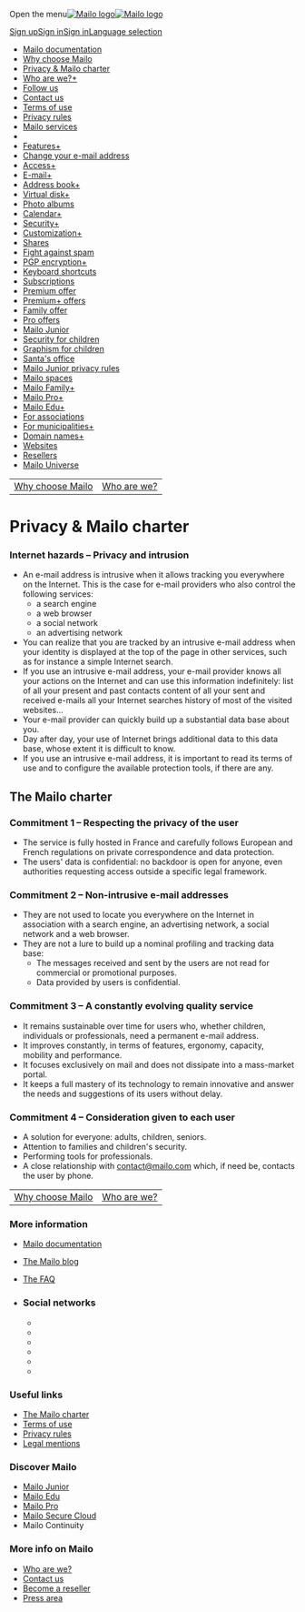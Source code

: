 Open the menu[![Mailo logo](https://images.mailo.com/img-20240624/mailo/common/mailo/logo_only_mailo.svg)![Mailo logo](https://images.mailo.com/img-20240624/mailo/common/mailo/logo_mailo_35.svg)](https://www.mailo.com/ "Mailo home page")

[Sign up](https://www.mailo.com/mailo/auth/signup.php)[Sign in](https://www.mailo.com/?language=en&page=id)[Sign in](https://www.mailo.com/?language=en&page=id "Sign in")[Language selection](javascript: "Language selection")

* [Mailo documentation](https://www.mailo.com/mailo/en/mailo.php)
* [Why choose Mailo](https://www.mailo.com/mailo/en/why-choose-mailo.php)
* [Privacy & Mailo charter](https://www.mailo.com/mailo/en/privacy-mailo-charter.php)
* [Who are we?+](https://www.mailo.com/mailo/en/who-are-we.php)
* [Follow us](https://www.mailo.com/mailo/en/follow-us.php)
* [Contact us](https://www.mailo.com/mailo/en/contact-us.php)
* [Terms of use](https://www.mailo.com/mailo/en/terms-of-use.php)
* [Privacy rules](https://www.mailo.com/mailo/en/privacy-rules.php)
* [Mailo services](https://www.mailo.com/mailo/en/mailo-services.php)
* [](https://www.mailo.com/mailo/en/.php)
* [Features+](https://www.mailo.com/mailo/en/features.php)
* [Change your e-mail address](https://www.mailo.com/mailo/en/change-your-e-mail-address.php)
* [Access+](https://www.mailo.com/mailo/en/access.php)
* [E-mail+](https://www.mailo.com/mailo/en/e-mail.php)
* [Address book+](https://www.mailo.com/mailo/en/address-book.php)
* [Virtual disk+](https://www.mailo.com/mailo/en/virtual-disk.php)
* [Photo albums](https://www.mailo.com/mailo/en/photo-albums.php)
* [Calendar+](https://www.mailo.com/mailo/en/calendar.php)
* [Security+](https://www.mailo.com/mailo/en/security.php)
* [Customization+](https://www.mailo.com/mailo/en/customization.php)
* [Shares](https://www.mailo.com/mailo/en/shares.php)
* [Fight against spam](https://www.mailo.com/mailo/en/fight-against-spam.php)
* [PGP encryption+](https://www.mailo.com/mailo/en/pgp-encryption.php)
* [Keyboard shortcuts](https://www.mailo.com/mailo/en/keyboard-shortcuts.php)
* [Subscriptions](https://www.mailo.com/mailo/en/subscriptions.php)
* [Premium offer](https://www.mailo.com/mailo/en/premium-offer.php)
* [Premium+ offers](https://www.mailo.com/mailo/en/premium%2B-offers.php)
* [Family offer](https://www.mailo.com/mailo/en/family-offer.php)
* [Pro offers](https://www.mailo.com/mailo/en/pro-offers.php)
* [Mailo Junior](https://www.mailo.com/mailo/en/mailo-junior.php)
* [Security for children](https://www.mailo.com/mailo/en/security-for-children.php)
* [Graphism for children](https://www.mailo.com/mailo/en/graphism-for-children.php)
* [Santa's office](https://www.mailo.com/mailo/en/santa-s-office.php)
* [Mailo Junior privacy rules](https://www.mailo.com/mailo/en/mailo-junior-privacy-rules.php)
* [Mailo spaces](https://www.mailo.com/mailo/en/mailo-spaces.php)
* [Mailo Family+](https://www.mailo.com/mailo/en/mailo-family.php)
* [Mailo Pro+](https://www.mailo.com/mailo/en/mailo-pro.php)
* [Mailo Edu+](https://www.mailo.com/mailo/en/mailo-edu.php)
* [For associations](https://www.mailo.com/mailo/en/for-associations.php)
* [For municipalities+](https://www.mailo.com/mailo/en/for-municipalities.php)
* [Domain names+](https://www.mailo.com/mailo/en/domain-names.php)
* [Websites](https://www.mailo.com/mailo/en/websites.php)
* [Resellers](https://www.mailo.com/mailo/en/resellers.php)
* [Mailo Universe](https://www.mailo.com/mailo/en/mailo-universe.php)

|     |     |
| --- | --- |
| [Why choose Mailo](https://www.mailo.com/mailo/en/why-choose-mailo.php) | [Who are we?](https://www.mailo.com/mailo/en/who-are-we.php) |

Privacy & Mailo charter
=======================

### Internet hazards – Privacy and intrusion

* An e-mail address is intrusive when it allows tracking you everywhere on the Internet. This is the case for e-mail providers who also control the following services:
    * a search engine
    * a web browser
    * a social network
    * an advertising network
* You can realize that you are tracked by an intrusive e-mail address when your identity is displayed at the top of the page in other services, such as for instance a simple Internet search.
* If you use an intrusive e-mail address, your e-mail provider knows all your actions on the Internet and can use this information indefinitely: list of all your present and past contacts content of all your sent and received e-mails all your Internet searches history of most of the visited websites...
* Your e-mail provider can quickly build up a substantial data base about you.
* Day after day, your use of Internet brings additional data to this data base, whose extent it is difficult to know.
* If you use an intrusive e-mail address, it is important to read its terms of use and to configure the available protection tools, if there are any.

The Mailo charter
-----------------

### Commitment 1 – Respecting the privacy of the user

* The service is fully hosted in France and carefully follows European and French regulations on private correspondence and data protection.
* The users' data is confidential: no backdoor is open for anyone, even authorities requesting access outside a specific legal framework.

### Commitment 2 – Non-intrusive e-mail addresses

* They are not used to locate you everywhere on the Internet in association with a search engine, an advertising network, a social network and a web browser.
* They are not a lure to build up a nominal profiling and tracking data base:
    * The messages received and sent by the users are not read for commercial or promotional purposes.
    * Data provided by users is confidential.

### Commitment 3 – A constantly evolving quality service

* It remains sustainable over time for users who, whether children, individuals or professionals, need a permanent e-mail address.
* It improves constantly, in terms of features, ergonomy, capacity, mobility and performance.
* It focuses exclusively on mail and does not dissipate into a mass-market portal.
* It keeps a full mastery of its technology to remain innovative and answer the needs and suggestions of its users without delay.

### Commitment 4 – Consideration given to each user

* A solution for everyone: adults, children, seniors.
* Attention to families and children's security.
* Performing tools for professionals.
* A close relationship with contact@mailo.com which, if need be, contacts the user by phone.

|     |     |
| --- | --- |
| [Why choose Mailo](https://www.mailo.com/mailo/en/why-choose-mailo.php) | [Who are we?](https://www.mailo.com/mailo/en/who-are-we.php) |

### More information

* [Mailo documentation](https://www.mailo.com/mailo/en/mailo.php "Mailo documentation")
* [The Mailo blog](https://blog.mailo.com/ "The Mailo blog")
* [The FAQ](https://faq.mailo.com/ "The FAQ")
* ### Social networks
    
    * [](https://www.facebook.com/hellomailo)
    * [](https://www.x.com/HELLOMAILO)
    * [](https://mastodon.social/@hellomailo)
    * [](https://www.linkedin.com/company/mailofr)
    * [](https://www.instagram.com/hellomailo)
    * [](https://www.threads.net/@hellomailo)

### Useful links

* [The Mailo charter](https://www.mailo.com/mailo/en/privacy-mailo-charter.php "The Mailo charter")
* [Terms of use](https://www.mailo.com/mailo/en/terms-of-use.php "Terms of use")
* [Privacy rules](https://www.mailo.com/mailo/en/privacy-rules.php "Privacy rules")
* [Legal mentions](https://www.mailo.com/mailo/en/legal-mentions.php "Legal mentions")

### Discover Mailo

* [Mailo Junior](https://junior.mailo.com/ "Mailo Junior")
* [Mailo Edu](https://edu.mailo.com/ "Mailo Edu")
* [Mailo Pro](https://pro.mailo.com/ "Mailo Pro")
* [Mailo Secure Cloud](https://www.mailosecurecloud.com/ "Mailo Secure Cloud")
* Mailo Continuity

### More info on Mailo

* [Who are we?](https://www.mailo.com/mailo/en/who-are-we.php "Who are we?")
* [Contact us](https://www.mailo.com/mailo/en/contact-us.php "Contact us")
* [Become a reseller](https://www.mailo.com/mailo/en/resellers.php "Become a reseller")
* [Press area](https://presse.mailo.com/ "Press area")